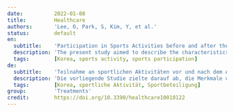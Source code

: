 ```yaml
---
date:          2022-01-08
title:         Healthcare
authors:       'Lee, O, Park, S, Kim, Y, et al.'
status:        default
en:
  subtitle:    'Participation in Sports Activities before and after the Outbreak of COVID-19: Analysis of Data from the 2020 Korea National Sports Participation Survey'
  description: 'The present study aimed to describe the characteristics and rate of participation in sports activities, changes in sports, and the causes of these changes before and after the COVID-19 out-break in Korea using data from the 2020 Korea National Sports Participation Survey (KNSPS). Furthermore, evidence from this study could be used as basic data to maintain and promote sports activities given the current situation, in which the continued spread of infectious diseases, such as COVID-19, is likely. The KNSPS is an annual survey of subjective health and fitness, sports activities and conditions, and participation in sports activities, conducted among a sample comprising the entire Korean population. The current study analyzed data for 9000 participants, and descriptive statistical analysis was performed to calculate the frequency of each item and sample weight. The rate of regular participation in sports activities at least once a week was found to be 60.10% in 2020, representing a decrease of 6.48% from the rate observed in 2019. Among the types of sports facilities frequently used within the residential area, the most common facilities were private sports facilities (22.97%), other sports facilities (20.60%), and public sports facilities (18.97%), although the utilization rate for other sports facilities increased after the COVID-19 outbreak. After the COVID-19 outbreak, 34.12% of men and 29.72% of women responded that there had been a change in their participation in regular sports activities. Both before and after the COVID-19 outbreak, walking was the most common activity, although the participation rate increased from 29.23% in 2019 to 35.70% in 2020. The rankings and participation rates for indoor sports activities (bodybuilding, swimming, etc.) tended to decrease, while those for outdoor sports activities (climbing, cycling, etc.) tended to increase. These changes may be explained in part by the increasing concern regarding infection with increasing age, except among teenagers, and by economic factors. While participation in physical activity provides numerous health benefits, the COVID-19 pandemic has had a negative impact on regular participation in sports activities. The results of this survey suggest that government action is required to enhance participation in sports activities, even in the face of a pandemic.'
  tags:        [Korea, sports activity, sports participation]
de:
  subtitle:    'Teilnahme an sportlichen Aktivitäten vor und nach dem Ausbruch von COVID-19: Analyse der Daten aus der nationalen Sportbeteiligungserhebung 2020 in Korea'
  description: 'Die vorliegende Studie zielte darauf ab, die Merkmale und die Rate der Teilnahme an sportlichen Aktivitäten, die Veränderungen im Sport und die Ursachen dieser Veränderungen vor und nach dem Ausbruch von COVID-19 in Korea anhand von Daten aus der nationalen Sportbeteiligungserhebung 2020 (KNSPS) zu beschreiben. Darüber hinaus könnten die Erkenntnisse aus dieser Studie als Basisdaten für die Aufrechterhaltung und Förderung sportlicher Aktivitäten angesichts der aktuellen Situation, in der eine weitere Ausbreitung von Infektionskrankheiten wie COVID-19 wahrscheinlich ist, genutzt werden. Die KNSPS ist eine jährliche Erhebung zur subjektiven Gesundheit und Fitness, zu sportlichen Aktivitäten und Bedingungen sowie zur Teilnahme an sportlichen Aktivitäten, die unter einer die gesamte koreanische Bevölkerung umfassenden Stichprobe durchgeführt wird. In der aktuellen Studie wurden die Daten von 9000 Teilnehmern analysiert, und es wurde eine deskriptive statistische Analyse durchgeführt, um die Häufigkeit der einzelnen Items und das Stichprobengewicht zu berechnen. Die Quote der regelmäßigen Teilnahme an sportlichen Aktivitäten mindestens einmal pro Woche lag im Jahr 2020 bei 60,10 %, was einem Rückgang von 6,48 % gegenüber 2019 entspricht. Unter den Arten von Sporteinrichtungen, die innerhalb des Wohngebiets häufig genutzt wurden, waren private Sporteinrichtungen (22,97 %), andere Sporteinrichtungen (20,60 %) und öffentliche Sporteinrichtungen (18,97 %) am häufigsten vertreten, wobei die Nutzungsrate für andere Sporteinrichtungen nach dem COVID-19-Ausbruch anstieg. Nach dem Ausbruch von COVID-19 gaben 34,12 % der Männer und 29,72 % der Frauen an, dass sich ihre Teilnahme an regelmäßigen sportlichen Aktivitäten verändert habe. Sowohl vor als auch nach dem Ausbruch von COVID-19 war Gehen die häufigste Aktivität, obwohl die Teilnahmequote von 29,23 % im Jahr 2019 auf 35,70 % im Jahr 2020 anstieg. Die Rankings und Teilnahmequoten für Indoor-Sportarten (Bodybuilding, Schwimmen usw.) nahmen tendenziell ab, während die für Outdoor-Sportarten (Klettern, Radfahren usw.) tendenziell zunahmen. Diese Veränderungen lassen sich zum Teil durch die mit zunehmendem Alter wachsende Sorge vor Infektionen (außer bei Jugendlichen) und durch wirtschaftliche Faktoren erklären. Obwohl die Teilnahme an körperlichen Aktivitäten zahlreiche gesundheitliche Vorteile bietet, hat sich die COVID-19-Pandemie negativ auf die regelmäßige Teilnahme an sportlichen Aktivitäten ausgewirkt. Die Ergebnisse dieser Umfrage deuten darauf hin, dass staatliche Maßnahmen erforderlich sind, um die Teilnahme an sportlichen Aktivitäten zu erhöhen, selbst angesichts einer Pandemie.' 
  tags:        [Korea, sportliche Aktivität, Sportbeteiligung]
group:         'Treatments'
credit:        https://doi.org/10.3390/healthcare10010122
---
```

